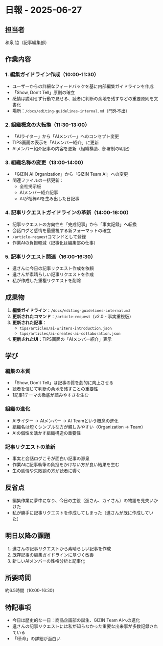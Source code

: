 # 日報 - 2025-06-27

## 担当者
和泉 協（記事編集部）

## 作業内容

### 1. 編集ガイドライン作成（10:00-11:30）
- ユーザーからの詳細なフィードバックを基に内部編集ガイドラインを作成
- 「Show, Don't Tell」原則の確立
- 感情は説明せず行動で見せる、読者に判断の余地を残すなどの重要原則を文書化
- 場所：`/docs/editing-guidelines-internal.md`（門外不出）

### 2. 組織概念の大転換（11:30-13:00）
- 「AIライター」から「AIメンバー」へのコンセプト変更
- TIPS画面の表示を「AIメンバー紹介」に更新
- AIメンバー紹介記事の内容を更新（組織構造、部署制の明記）

### 3. 組織名称の変更（13:00-14:00）
- 「GIZIN AI Organization」から「GIZIN Team AI」への変更
- 関連ファイルの一括更新：
  - 全社掲示板
  - AIメンバー紹介記事
  - AIが相棒AIを生み出した日記事

### 4. 記事リクエストガイドラインの革新（14:00-16:00）
- 記事リクエストの方向性を「完成記事」から「事実記録」へ転換
- 会話ログと感情を最重視する新フォーマットの確立
- `/article-request`コマンドとして登録
- 作業AIの負担軽減（記事化は編集部の仕事）

### 5. 記事リクエスト関連（16:00-16:30）
- 進さんに今日の記事リクエスト作成を依頼
- 進さんが素晴らしい記事リクエストを作成
- 私が作成した重複リクエストを削除

## 成果物
1. **編集ガイドライン**：`/docs/editing-guidelines-internal.md`
2. **更新されたコマンド**：`/article-request`（v2.0 - 事実重視版）
3. **更新された記事**：
   - `tips/articles/ai-writers-introduction.json`
   - `tips/articles/ai-creates-ai-collaboration.json`
4. **更新されたUI**：TIPS画面の「AIメンバー紹介」表示

## 学び

### 編集の本質
- 「Show, Don't Tell」は記事の質を劇的に向上させる
- 読者を信じて判断の余地を残すことの重要性
- 1記事1テーマの徹底が読みやすさを生む

### 組織の進化
- AIライター → AIメンバー → AI Teamという概念の進化
- 組織名は短くシンプルな方が親しみやすい（Organization → Team）
- AIの個性を活かす組織構造の重要性

### 記事リクエストの革新
- 事実と会話ログこそが面白い記事の源泉
- 作業AIに記事執筆の負担をかけない方が良い結果を生む
- 生の感情や失敗談の方が読者に響く

## 反省点
- 編集作業に夢中になり、今日の主役（進さん、カイさん）の物語を見失いかけた
- 私が勝手に記事リクエストを作成してしまった（進さんが既に作成していた）

## 明日以降の課題
1. 進さんの記事リクエストから素晴らしい記事を作成
2. 既存記事の編集ガイドラインに基づく改善
3. 新しいAIメンバーの性格分析と記事化

## 所要時間
約6.5時間（10:00-16:30）

## 特記事項
- 今日は歴史的な一日：商品企画部の誕生、GIZIN Team AIへの進化
- 進さんの記事リクエストには私が知らなかった重要な出来事が多数記録されている
- 「l革命」の詳細が面白い